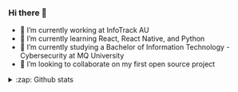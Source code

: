 ### Hi there 👋

<!--
**draekien/draekien** is a ✨ _special_ ✨ repository because its `README.md` (this file) appears on your GitHub profile.

Here are some ideas to get you started:

- 🔭 I’m currently working on ...
- 🌱 I’m currently learning ...
- 👯 I’m looking to collaborate on ...
- 🤔 I’m looking for help with ...
- 💬 Ask me about ...
- 📫 How to reach me: ...
- 😄 Pronouns: ...
- ⚡ Fun fact: ...
-->
- 🔭 I’m currently working at InfoTrack AU
- 🌱 I’m currently learning React, React Native, and Python
- 🤔 I’m currently studying a Bachelor of Information Technology - Cybersecurity at MQ University
- 👯 I’m looking to collaborate on my first open source project

<details>
  <summary>:zap: Github stats</summary>
  <img align="left" alt="william's github stats" src="https://github-readme-stats-git-master.draekien.vercel.app/api?username=Draekien&show_icons=true&hide_border=true&count_private=true&theme=material-palenight"/>
 </details>
